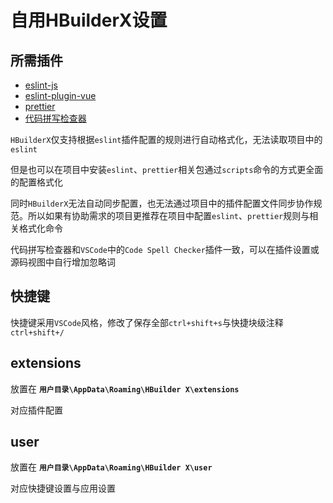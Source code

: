 # 自用HBuilderX设置

## 所需插件

- [eslint-js](https://ext.dcloud.net.cn/plugin?id=2037)
- [eslint-plugin-vue](https://ext.dcloud.net.cn/plugin?id=2005)
- [prettier](https://ext.dcloud.net.cn/plugin?id=2025)
- [代码拼写检查器](https://ext.dcloud.net.cn/plugin?name=spell-check)

`HBuilderX`仅支持根据`eslint`插件配置的规则进行自动格式化，无法读取项目中的`eslint`

但是也可以在项目中安装`eslint`、`prettier`相关包通过`scripts`命令的方式更全面的配置格式化

同时`HBuilderX`无法自动同步配置，也无法通过项目中的插件配置文件同步协作规范。所以如果有协助需求的项目更推荐在项目中配置`eslint`、`prettier`规则与相关格式化命令

代码拼写检查器和`VSCode`中的`Code Spell Checker`插件一致，可以在插件设置或源码视图中自行增加忽略词

## 快捷键

快捷键采用`VSCode`风格，修改了保存全部`ctrl+shift+s`与快捷块级注释`ctrl+shift+/`

## extensions

放置在 **`用户目录\AppData\Roaming\HBuilder X\extensions`** 

对应插件配置

## user

放置在 **`用户目录\AppData\Roaming\HBuilder X\user`**

对应快捷键设置与应用设置

